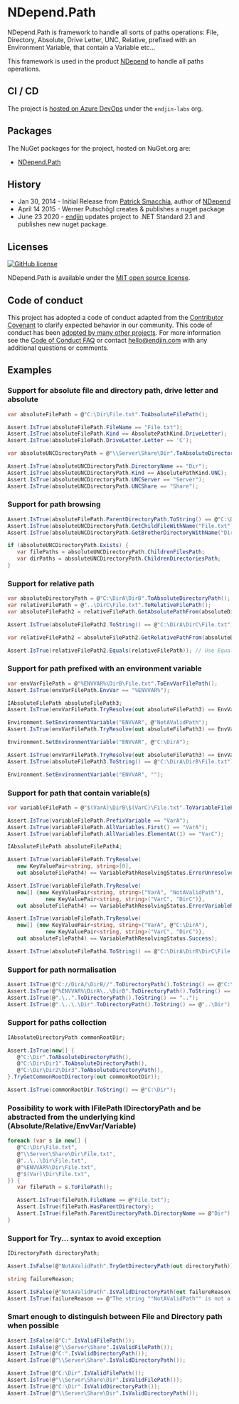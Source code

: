 # NDepend.Path

NDepend.Path is framework to handle all sorts of paths operations: File, Directory, Absolute, Drive Letter, UNC, Relative, prefixed with an Environment Variable, that contain a Variable etc... 

This framework is used in the product [NDepend](https://ndepend.com) to handle all paths operations.

## CI / CD

The project is [hosted on Azure DevOps](https://dev.azure.com/endjin-labs/NDepend.Path) under the `endjin-labs` org.

## Packages

The NuGet packages for the project, hosted on NuGet.org are:

- [NDepend.Path](https://www.nuget.org/packages/NDepend.Path)

## History

- Jan 30, 2014 - Initial Release from [Patrick Smacchia](https://github.com/psmacchia/NDepend.Path), author of [NDepend](https://ndepend.com)
- April 14 2015 - Werner Putschögl creates & publishes a nuget package 
- June 23 2020 - [endjin](https://endjin.com) updates project to .NET Standard 2.1 and publishes new nuget package.

## Licenses

[![GitHub license](https://img.shields.io/badge/MIT-blue.svg)](https://github.com/endjin/NDepend.Path/blob/master/LICENSE)

NDepend.Path is available under the [MIT open source license](https://github.com/endjin/NDepend.Path/blob/master/LICENSE).

## Code of conduct

This project has adopted a code of conduct adapted from the [Contributor Covenant](http://contributor-covenant.org/) to clarify expected behavior in our community. This code of conduct has been [adopted by many other projects](http://contributor-covenant.org/adopters/). For more information see the [Code of Conduct FAQ](https://opensource.microsoft.com/codeofconduct/faq/) or contact [&#104;&#101;&#108;&#108;&#111;&#064;&#101;&#110;&#100;&#106;&#105;&#110;&#046;&#099;&#111;&#109;](&#109;&#097;&#105;&#108;&#116;&#111;:&#104;&#101;&#108;&#108;&#111;&#064;&#101;&#110;&#100;&#106;&#105;&#110;&#046;&#099;&#111;&#109;) with any additional questions or comments.

## Examples

### Support for absolute file and directory path, drive letter and absolute

```csharp
var absoluteFilePath = @"C:\Dir\File.txt".ToAbsoluteFilePath();

Assert.IsTrue(absoluteFilePath.FileName == "File.txt");
Assert.IsTrue(absoluteFilePath.Kind == AbsolutePathKind.DriveLetter);
Assert.IsTrue(absoluteFilePath.DriveLetter.Letter == 'C');

var absoluteUNCDirectoryPath = @"\\Server\Share\Dir".ToAbsoluteDirectoryPath();

Assert.IsTrue(absoluteUNCDirectoryPath.DirectoryName == "Dir");
Assert.IsTrue(absoluteUNCDirectoryPath.Kind == AbsolutePathKind.UNC);
Assert.IsTrue(absoluteUNCDirectoryPath.UNCServer == "Server");
Assert.IsTrue(absoluteUNCDirectoryPath.UNCShare == "Share");
```

### Support for path browsing

```csharp
Assert.IsTrue(absoluteFilePath.ParentDirectoryPath.ToString() == @"C:\Dir");
Assert.IsTrue(absoluteUNCDirectoryPath.GetChildFileWithName("File.txt").ToString() == @"\\Server\Share\Dir\File.txt");
Assert.IsTrue(absoluteUNCDirectoryPath.GetBrotherDirectoryWithName("Dir2").ToString() == @"\\Server\Share\Dir2");

if (absoluteUNCDirectoryPath.Exists) {
   var filePaths = absoluteUNCDirectoryPath.ChildrenFilesPath;
   var dirPaths = absoluteUNCDirectoryPath.ChildrenDirectoriesPath;
}
```

### Support for relative path

```csharp
var absoluteDirectoryPath = @"C:\DirA\DirB".ToAbsoluteDirectoryPath();
var relativeFilePath = @"..\DirC\File.txt".ToRelativeFilePath();
var absoluteFilePath2 = relativeFilePath.GetAbsolutePathFrom(absoluteDirectoryPath);

Assert.IsTrue(absoluteFilePath2.ToString() == @"C:\DirA\DirC\File.txt");

var relativeFilePath2 = absoluteFilePath2.GetRelativePathFrom(absoluteDirectoryPath);

Assert.IsTrue(relativeFilePath2.Equals(relativeFilePath)); // Use Equals() for path comparison, dont use ==
```

### Support for path prefixed with an environment variable

```csharp
var envVarFilePath = @"%ENVVAR%\DirB\File.txt".ToEnvVarFilePath();
Assert.IsTrue(envVarFilePath.EnvVar == "%ENVVAR%");

IAbsoluteFilePath absoluteFilePath3;
Assert.IsTrue(envVarFilePath.TryResolve(out absoluteFilePath3) == EnvVarPathResolvingStatus.ErrorUnresolvedEnvVar);

Environment.SetEnvironmentVariable("ENVVAR", @"NotAValidPath");
Assert.IsTrue(envVarFilePath.TryResolve(out absoluteFilePath3) == EnvVarPathResolvingStatus.ErrorEnvVarResolvedButCannotConvertToAbsolutePath);

Environment.SetEnvironmentVariable("ENVVAR", @"C:\DirA");

Assert.IsTrue(envVarFilePath.TryResolve(out absoluteFilePath3) == EnvVarPathResolvingStatus.Success);
Assert.IsTrue(absoluteFilePath3.ToString() == @"C:\DirA\DirB\File.txt");

Environment.SetEnvironmentVariable("ENVVAR", "");
```

### Support for path that contain variable(s)

```csharp
var variableFilePath = @"$(VarA)\DirB\$(VarC)\File.txt".ToVariableFilePath();

Assert.IsTrue(variableFilePath.PrefixVariable == "VarA");
Assert.IsTrue(variableFilePath.AllVariables.First() == "VarA");
Assert.IsTrue(variableFilePath.AllVariables.ElementAt(1) == "VarC");

IAbsoluteFilePath absoluteFilePath4;

Assert.IsTrue(variableFilePath.TryResolve(
   new KeyValuePair<string, string>[0],
   out absoluteFilePath4) == VariablePathResolvingStatus.ErrorUnresolvedVariable);

Assert.IsTrue(variableFilePath.TryResolve(
   new[] {new KeyValuePair<string, string>("VarA", "NotAValidPath"),
            new KeyValuePair<string, string>("VarC", "DirC")},
   out absoluteFilePath4) == VariablePathResolvingStatus.ErrorVariableResolvedButCannotConvertToAbsolutePath);

Assert.IsTrue(variableFilePath.TryResolve(
   new[] {new KeyValuePair<string, string>("VarA", @"C:\DirA"),
            new KeyValuePair<string, string>("VarC", "DirC")},
   out absoluteFilePath4) == VariablePathResolvingStatus.Success);

Assert.IsTrue(absoluteFilePath4.ToString() == @"C:\DirA\DirB\DirC\File.txt");
```

### Support for path normalisation

```csharp
Assert.IsTrue(@"C://DirA/\DirB//".ToDirectoryPath().ToString() == @"C:\DirA\DirB");
Assert.IsTrue(@"%ENVVAR%\DirA\..\DirB".ToDirectoryPath().ToString() == @"%ENVVAR%\DirB");
Assert.IsTrue(@".\..".ToDirectoryPath().ToString() == "..");
Assert.IsTrue(@".\..\.\Dir".ToDirectoryPath().ToString() == @"..\Dir");
```

### Support for paths collection

```csharp
IAbsoluteDirectoryPath commonRootDir;

Assert.IsTrue(new[] {
   @"C:\Dir".ToAbsoluteDirectoryPath(),
   @"C:\Dir\Dir1".ToAbsoluteDirectoryPath(),
   @"C:\Dir\Dir2\Dir3".ToAbsoluteDirectoryPath(),
}.TryGetCommonRootDirectory(out commonRootDir));

Assert.IsTrue(commonRootDir.ToString() == @"C:\Dir");
```

### Possibility to work with IFilePath IDirectoryPath and be abstracted from the underlying kind (Absolute/Relative/EnvVar/Variable)

```csharp
foreach (var s in new[] {
   @"C:\Dir\File.txt",
   @"\\Server\Share\Dir\File.txt",
   @"..\..\Dir\File.txt",
   @"%ENVVAR%\Dir\File.txt",
   @"$(Var)\Dir\File.txt",
}) {
   var filePath = s.ToFilePath();

   Assert.IsTrue(filePath.FileName == @"File.txt");
   Assert.IsTrue(filePath.HasParentDirectory);
   Assert.IsTrue(filePath.ParentDirectoryPath.DirectoryName == @"Dir");
}
```

### Support for Try... syntax to avoid exception

```csharp
IDirectoryPath directoryPath;

Assert.IsFalse(@"NotAValidPath".TryGetDirectoryPath(out directoryPath));

string failureReason;

Assert.IsFalse(@"NotAValidPath".IsValidDirectoryPath(out failureReason));
Assert.IsTrue(failureReason == @"The string ""NotAValidPath"" is not a valid directory path.");
```

### Smart enough to distinguish between File and Directory path when possible

```csharp
Assert.IsFalse(@"C:".IsValidFilePath());
Assert.IsFalse(@"\\Server\Share".IsValidFilePath());
Assert.IsTrue(@"C:".IsValidDirectoryPath());
Assert.IsTrue(@"\\Server\Share".IsValidDirectoryPath());

Assert.IsTrue(@"C:\Dir".IsValidFilePath());
Assert.IsTrue(@"\\Server\Share\Dir".IsValidFilePath());
Assert.IsTrue(@"C:\Dir".IsValidDirectoryPath());
Assert.IsTrue(@"\\Server\Share\Dir".IsValidDirectoryPath());
```